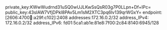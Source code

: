 private_key:KWwWudrnd31uSQ0wUJLKwSsQsR03g7P0LLpn+Df+IPc=
public_key:43sIAW7VfjDPkl8PAv5Lm1sM2XTC3pq6lv139qrWGxY=
endpoint:[2606:4700:100::a29f:c102]:2408
addresses:172.16.0.2/32
address_IPv4: 172.16.0.2/32
address_IPv6: fd01:5ca1:ab1e:81e8:7f00:2c84:8140:6945/128 
